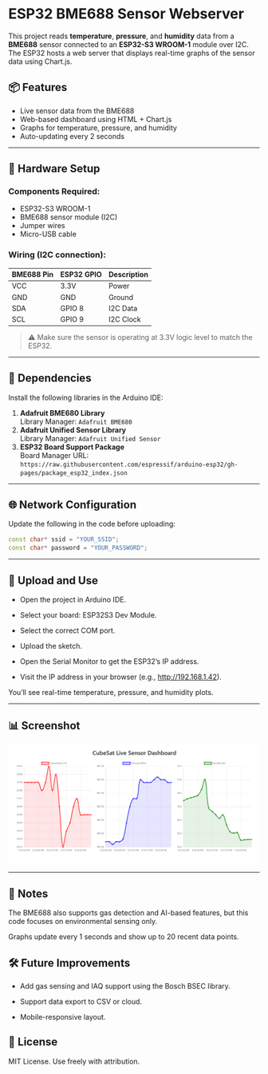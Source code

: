 # ESP32 BME688 Sensor Webserver

This project reads **temperature**, **pressure**, and **humidity** data from a **BME688** sensor connected to an **ESP32-S3 WROOM-1** module over I2C. The ESP32 hosts a web server that displays real-time graphs of the sensor data using Chart.js.

## 📦 Features

- Live sensor data from the BME688
- Web-based dashboard using HTML + Chart.js
- Graphs for temperature, pressure, and humidity
- Auto-updating every 2 seconds

---

## 🔧 Hardware Setup

### Components Required:
- ESP32-S3 WROOM-1
- BME688 sensor module (I2C)
- Jumper wires
- Micro-USB cable

### Wiring (I2C connection):

| BME688 Pin | ESP32 GPIO | Description    |
|------------|------------|----------------|
| VCC        | 3.3V       | Power          |
| GND        | GND        | Ground         |
| SDA        | GPIO 8     | I2C Data       |
| SCL        | GPIO 9     | I2C Clock      |

> ⚠️ Make sure the sensor is operating at 3.3V logic level to match the ESP32.

---

## 🧰 Dependencies

Install the following libraries in the Arduino IDE:

1. **Adafruit BME680 Library**  
   Library Manager: `Adafruit BME680`
2. **Adafruit Unified Sensor Library**  
   Library Manager: `Adafruit Unified Sensor`
3. **ESP32 Board Support Package**  
   Board Manager URL: `https://raw.githubusercontent.com/espressif/arduino-esp32/gh-pages/package_esp32_index.json`

---

## 🌐 Network Configuration

Update the following in the code before uploading:

```cpp
const char* ssid = "YOUR_SSID";
const char* password = "YOUR_PASSWORD";
```

---

## 🚀 Upload and Use

- Open the project in Arduino IDE.

- Select your board: ESP32S3 Dev Module.

- Select the correct COM port.

- Upload the sketch.

- Open the Serial Monitor to get the ESP32’s IP address.

- Visit the IP address in your browser (e.g., http://192.168.1.42).

You’ll see real-time temperature, pressure, and humidity plots.

--- 

## 📊 Screenshot
![Sensor Data Dashboard](sensor_data.png)

---

## 🧠 Notes
The BME688 also supports gas detection and AI-based features, but this code focuses on environmental sensing only.

Graphs update every 1 seconds and show up to 20 recent data points.

## 🛠 Future Improvements
- Add gas sensing and IAQ support using the Bosch BSEC library.

- Support data export to CSV or cloud.

- Mobile-responsive layout.

## 📝 License
MIT License. Use freely with attribution.